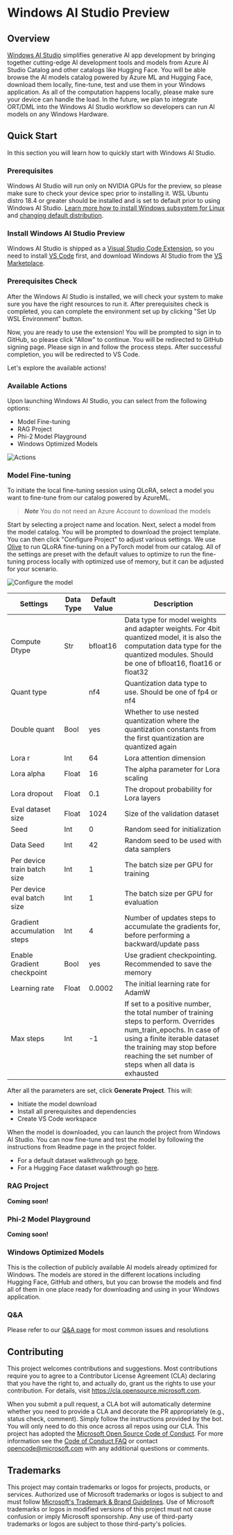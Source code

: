 # Windows AI Studio Preview

## Overview

[Windows AI Studio](https://aka.ms/WindowsAI-Studio) simplifies generative AI app development by bringing together cutting-edge AI development tools and models from Azure AI Studio Catalog and other catalogs like Hugging Face. You will be able browse the AI models catalog powered by Azure ML and Hugging Face, download them locally, fine-tune, test and use them in your Windows application.
As all of the computation happens locally, please make sure your device can handle the load.
In the future, we plan to integrate ORT/DML into the Windows AI Studio workflow so developers can run AI models on any Windows Hardware.

## Quick Start

In this section you will learn how to quickly start with Windows AI Studio.

### Prerequisites

Windows AI Studio will run only on NVIDIA GPUs for the preview, so please make sure to check your device spec prior to installing it.
WSL Ubuntu distro 18.4 or greater should be installed and is set to default prior to using Windows AI Studio. [Learn more how to install Windows subsystem for Linux](https://learn.microsoft.com/en-us/windows/wsl/install) and [changing default distribution](https://learn.microsoft.com/en-us/windows/wsl/install#change-the-default-linux-distribution-installed).

### Install Windows AI Studio Preview

Windows AI Studio is shipped as a [Visual Studio Code Extension](https://code.visualstudio.com/docs/setup/additional-components#_vs-code-extensions), so you need to install [VS Code](https://code.visualstudio.com/docs/setup/windows) first, and download Windows AI Studio from the [VS Marketplace](https://marketplace.visualstudio.com/items?itemName=ms-windows-ai-studio.windows-ai-studio).

### Prerequisites Check

After the Windows AI Studio is installed, we will check your system to make sure you have the right resources to run it. After prerequisites check is completed, you can complete the environment set up by clicking "Set Up WSL Environment" button.

Now, you are ready to use the extension!
You will be prompted to sign in to GitHub, so please click "Allow" to continue. You will be redirected to GitHub signing page.
Please sign in and follow the process steps. After successful completion, you will be redirected to VS Code.

Let's explore the available actions!

### Available Actions

Upon launching Windows AI Studio, you can select from the following options:

- Model Fine-tuning
- RAG Project
- Phi-2 Model Playground
- Windows Optimized Models

![Actions](/Images/studio_Actions.png)

### Model Fine-tuning

To initiate the local fine-tuning session using QLoRA, select a model you want to fine-tune from our catalog powered by AzureML.

> **_Note_** You do not need an Azure Account to download the models

Start by selecting a project name and location.
Next, select a model from the model catalog. You will be prompted to download the project template. You can then click "Configure Project" to adjust various settings.
We use [Olive](https://microsoft.github.io/Olive/overview/olive.html) to run QLoRA fine-tuning on a PyTorch model from our catalog. All of the settings are preset with the default values to optimize to run the fine-tuning process locally with optimized use of memory, but it can be adjusted for your scenario.

![Configure the model](/Images/fineTune.jpg)

| Settings                    | Data Type | Default Value | Description                                                                                                                                                                                                                                 |
| --------------------------- | --------- | ------------- | ------------------------------------------------------------------------------------------------------------------------------------------------------------------------------------------------------------------------------------------- |
| Compute Dtype               | Str       | bfloat16      | Data type for model weights and adapter weights. For 4bit quantized model, it is also the computation data type for the quantized modules. Should be one of bfloat16, float16 or float32                                                    |
| Quant type                  |           | nf4           | Quantization data type to use. Should be one of fp4 or nf4                                                                                                                                                                                  |
| Double quant                | Bool      | yes           | Whether to use nested quantization where the quantization constants from the first quantization are quantized again                                                                                                                         |
| Lora r                      | Int       | 64            | Lora attention dimension                                                                                                                                                                                                                    |
| Lora alpha                  | Float     | 16            | The alpha parameter for Lora scaling                                                                                                                                                                                                        |
| Lora dropout                | Float     | 0.1           | The dropout probability for Lora layers                                                                                                                                                                                                     |
| Eval dataset size           | Float     | 1024          | Size of the validation dataset                                                                                                                                                                                                              |
| Seed                        | Int       | 0             | Random seed for initialization                                                                                                                                                                                                              |
| Data Seed                   | Int       | 42            | Random seed to be used with data samplers                                                                                                                                                                                                   |
| Per device train batch size | Int       | 1             | The batch size per GPU for training                                                                                                                                                                                                         |
| Per device eval batch size  | Int       | 1             | The batch size per GPU for evaluation                                                                                                                                                                                                       |
| Gradient accumulation steps | Int       | 4             | Number of updates steps to accumulate the gradients for, before performing a backward/update pass                                                                                                                                           |
| Enable Gradient checkpoint  | Bool      | yes           | Use gradient checkpointing. Recommended to save the memory                                                                                                                                                                                  |
| Learning rate               | Float     | 0.0002        | The initial learning rate for AdamW                                                                                                                                                                                                         |
| Max steps                   | Int       | -1            | If set to a positive number, the total number of training steps to perform. Overrides num_train_epochs. In case of using a finite iterable dataset the training may stop before reaching the set number of steps when all data is exhausted |

After all the parameters are set, click **Generate Project**.
This will:

- Initiate the model download
- Install all prerequisites and dependencies
- Create VS Code workspace

When the model is downloaded, you can launch the project from Windows AI Studio.
You can now fine-tune and test the model by following the instructions from Readme page in the project folder.

- For a default dataset walkthrough go [here](walkthrough-simple-dataset.md).
- For a Hugging Face dataset walkthrough go [here](walkthrough-hf-dataset.md).

### RAG Project

**Coming soon!**

### Phi-2 Model Playground

**Coming soon!**

### Windows Optimized Models

This is the collection of publicly available AI models already optimized for Windows. The models are stored in the different locations including Hugging Face, GitHub and others, but you can browse the models and find all of them in one place ready for downloading and using in your Windows application.

### Q&A

Please refer to our [Q&A page](QA.md) for most common issues and resolutions

## Contributing

This project welcomes contributions and suggestions. Most contributions require you to agree to a
Contributor License Agreement (CLA) declaring that you have the right to, and actually do, grant us
the rights to use your contribution. For details, visit https://cla.opensource.microsoft.com.

When you submit a pull request, a CLA bot will automatically determine whether you need to provide
a CLA and decorate the PR appropriately (e.g., status check, comment). Simply follow the instructions
provided by the bot. You will only need to do this once across all repos using our CLA.
This project has adopted the [Microsoft Open Source Code of Conduct](https://opensource.microsoft.com/codeofconduct/).
For more information see the [Code of Conduct FAQ](https://opensource.microsoft.com/codeofconduct/faq/) or
contact [opencode@microsoft.com](mailto:opencode@microsoft.com) with any additional questions or comments.

## Trademarks

This project may contain trademarks or logos for projects, products, or services. Authorized use of Microsoft
trademarks or logos is subject to and must follow
[Microsoft's Trademark & Brand Guidelines](https://www.microsoft.com/en-us/legal/intellectualproperty/trademarks/usage/general).
Use of Microsoft trademarks or logos in modified versions of this project must not cause confusion or imply Microsoft sponsorship.
Any use of third-party trademarks or logos are subject to those third-party's policies.
